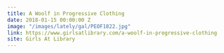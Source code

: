 ```yaml
---
title: A Woolf in Progressive Clothing
date: 2018-01-15 00:00:00 Z
image: "/images/lately/gal/PEOF1822.jpg"
link: https://www.girlsatlibrary.com/a-woolf-in-progressive-clothing
site: Girls At Library
---
```


